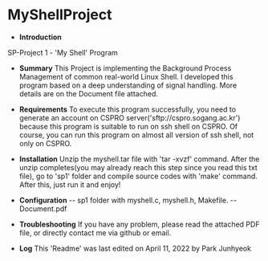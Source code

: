 # MyShellProject

- **Introduction**

SP-Project 1   -   'My Shell' Program

- **Summary**
This Project is implementing the Background Process Management of common real-world Linux Shell. I developed this program based on a deep understanding of signal handling. More details are on the Document file attached.

- **Requirements**
To execute this program successfully, you need to generate an account on CSPRO server('sftp://cspro.sogang.ac.kr') because this program is suitable to run on ssh shell on CSPRO. Of course, you can run this program on almost all version of ssh shell, not only on CSPRO.

- **Installation**
Unzip the myshell.tar file with 'tar -xvzf' command. After the unzip completes(you may already reach this step since you read this txt file), go to 'sp1' folder and compile source codes with 'make' command. After this, just run it and enjoy!

- **Configuration**
-- sp1 folder with myshell.c, myshell.h, Makefile. 
-- Document.pdf

- **Troubleshooting**
If you have any problem, please read the attached PDF file, or directly contact me via github or email.

- **Log**
This 'Readme' was last edited on April 11, 2022 by Park Junhyeok

